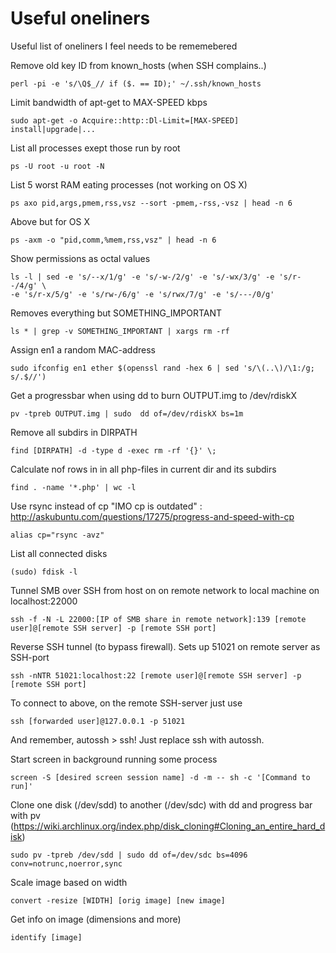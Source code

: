 # Useful oneliners

Useful list of oneliners I feel needs to be rememebered

Remove old key ID from known_hosts (when SSH complains..)

	perl -pi -e 's/\Q$_// if ($. == ID);' ~/.ssh/known_hosts

Limit bandwidth of apt-get to MAX-SPEED kbps
	
	sudo apt-get -o Acquire::http::Dl-Limit=[MAX-SPEED] install|upgrade|...

List all processes exept those run by root
	
	ps -U root -u root -N

List 5 worst RAM eating processes (not working on OS X)
	
	ps axo pid,args,pmem,rss,vsz --sort -pmem,-rss,-vsz | head -n 6

Above but for OS X
	
	ps -axm -o "pid,comm,%mem,rss,vsz" | head -n 6

Show permissions as octal values 
	
	ls -l | sed -e 's/--x/1/g' -e 's/-w-/2/g' -e 's/-wx/3/g' -e 's/r--/4/g' \
	-e 's/r-x/5/g' -e 's/rw-/6/g' -e 's/rwx/7/g' -e 's/---/0/g'

Removes everything but SOMETHING_IMPORTANT
	
	ls * | grep -v SOMETHING_IMPORTANT | xargs rm -rf

Assign en1 a random MAC-address
	
	sudo ifconfig en1 ether $(openssl rand -hex 6 | sed 's/\(..\)/\1:/g; s/.$//')

Get a progressbar when using dd to burn OUTPUT.img to /dev/rdiskX
	
	pv -tpreb OUTPUT.img | sudo  dd of=/dev/rdiskX bs=1m

Remove all subdirs in DIRPATH
	
	find [DIRPATH] -d -type d -exec rm -rf '{}' \;

Calculate nof rows in in all php-files in current dir and its subdirs
	
	find . -name '*.php' | wc -l

Use rsync instead of cp "IMO cp is outdated" : http://askubuntu.com/questions/17275/progress-and-speed-with-cp

	alias cp="rsync -avz"

List all connected disks
	
	(sudo) fdisk -l

Tunnel SMB over SSH from host on on remote network to local machine on localhost:22000
	
	ssh -f -N -L 22000:[IP of SMB share in remote network]:139 [remote user]@[remote SSH server] -p [remote SSH port]

Reverse SSH tunnel (to bypass firewall). Sets up 51021 on remote server as SSH-port

	ssh -nNTR 51021:localhost:22 [remote user]@[remote SSH server] -p [remote SSH port]

To connect to above, on the remote SSH-server just use
	
	ssh [forwarded user]@127.0.0.1 -p 51021

And remember, autossh > ssh! Just replace ssh with autossh.

Start screen in background running some process

	screen -S [desired screen session name] -d -m -- sh -c '[Command to run]'

Clone one disk (/dev/sdd) to another (/dev/sdc) with dd and progress bar with pv 
(https://wiki.archlinux.org/index.php/disk_cloning#Cloning_an_entire_hard_disk)

	sudo pv -tpreb /dev/sdd | sudo dd of=/dev/sdc bs=4096 conv=notrunc,noerror,sync

Scale image based on width
	
	convert -resize [WIDTH] [orig image] [new image]

Get info on image (dimensions and more)

	identify [image]
